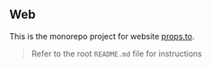 ## Web

This is the monorepo project for website [props.to](https://props.to).

> Refer to the root `README.md` file for instructions
